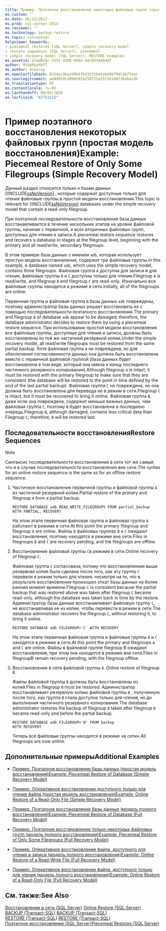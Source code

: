 ```yaml
---
title: Пример. Поэтапное восстановление некоторых файловых групп (простая модель восстановления) | Документация Майкрософт
ms.custom: ''
ms.date: 06/13/2017
ms.prod: sql-server-2014
ms.reviewer: ''
ms.technology: backup-restore
ms.topic: conceptual
helpviewer_keywords:
- piecemeal restores [SQL Server], simple recovery model
- restore sequences [SQL Server], piecemeal
- simple recovery model [SQL Server], RESTORE examples
ms.assetid: d7ad026c-5355-4308-9560-0dc843940d4f
author: MikeRayMSFT
ms.author: mikeray
ms.openlocfilehash: 8254ac96a269b6fb433759e5a649bf9df1b7feac
ms.sourcegitcommit: ad4d92dce894592a259721a1571b1d8736abacdb
ms.translationtype: MT
ms.contentlocale: ru-RU
ms.lasthandoff: 08/04/2020
ms.locfileid: "87751215"
---
```

# <a name="example-piecemeal-restore-of-only-some-filegroups-simple-recovery-model"></a><span data-ttu-id="9ce80-102">Пример поэтапного восстановления некоторых файловых групп (простая модель восстановления)</span><span class="sxs-lookup"><span data-stu-id="9ce80-102">Example: Piecemeal Restore of Only Some Filegroups (Simple Recovery Model)</span></span>
  <span data-ttu-id="9ce80-103">Данный раздел относится только к базам данных [!INCLUDE[ssNoVersion](../../includes/ssnoversion-md.md)] , которые содержат доступные только для чтения файловые группы в простой модели восстановления.</span><span class="sxs-lookup"><span data-stu-id="9ce80-103">This topic is relevant for [!INCLUDE[ssNoVersion](../../includes/ssnoversion-md.md)] databases under the simple recovery model that contain a read-only filegroup.</span></span>  
  
 <span data-ttu-id="9ce80-104">При поэтапной последовательности восстановления база данных восстанавливается в течение нескольких этапов на уровне файловой группы, начиная с первичной, и всех вторичных файловых групп, доступных для чтения и записи.</span><span class="sxs-lookup"><span data-stu-id="9ce80-104">A piecemeal restore sequence restores and recovers a database in stages at the filegroup level, beginning with the primary and all read/write, secondary filegroups.</span></span>  
  
 <span data-ttu-id="9ce80-105">В этом примере база данных с именем `adb`, которая использует простую модель восстановления, содержит три файловые группы.</span><span class="sxs-lookup"><span data-stu-id="9ce80-105">In this example, a database named `adb`, which uses the simple recovery model, contains three filegroups.</span></span> <span data-ttu-id="9ce80-106">Файловая группа `A` доступна для записи и для чтения, файловые группы `B` и `C` доступны только для чтения.</span><span class="sxs-lookup"><span data-stu-id="9ce80-106">Filegroup `A` is read/write, and filegroup `B` and filegroup `C` are read-only.</span></span> <span data-ttu-id="9ce80-107">Изначально все файловые группы находятся в режиме в сети.</span><span class="sxs-lookup"><span data-stu-id="9ce80-107">Initially, all of the filegroups are online.</span></span>  
  
 <span data-ttu-id="9ce80-108">Первичная группа и файловая группа `B` базы данных `adb` повреждены, поэтому администратор базы данных решает восстановить их с помощью последовательности поэтапного восстановления.</span><span class="sxs-lookup"><span data-stu-id="9ce80-108">The primary and filegroup `B` of database `adb` appear to be damaged; therefore, the database administrator decides to restore them by using a piecemeal restore sequence.</span></span> <span data-ttu-id="9ce80-109">При использовании простой модели восстановления все файловые группы, доступные для чтения и записи, должны быть восстановлены из той же частичной резервной копии.</span><span class="sxs-lookup"><span data-stu-id="9ce80-109">Under the simple recovery model, all read/write filegroups must be restored from the same partial backup.</span></span> <span data-ttu-id="9ce80-110">Хотя файловая группа `A` не повреждена, но для обеспечения согласованности данных она должна быть восстановлена вместе с первичной файловой группой (база данных будет восстановлена в том виде, который она имела к концу последнего частичного резервного копирования).</span><span class="sxs-lookup"><span data-stu-id="9ce80-110">Although filegroup `A` is intact, it must be restored with the primary filegroup to make sure that they are consistent (the database will be restored to the point in time defined by the end of the last partial backup).</span></span> <span data-ttu-id="9ce80-111">Файловая группа `C` не повреждена, но она должна быть восстановлена для перевода ее в режим в сети.</span><span class="sxs-lookup"><span data-stu-id="9ce80-111">Filegroup `C` is intact, but it must be recovered to bring it online.</span></span> <span data-ttu-id="9ce80-112">Файловая группа `B`, даже если она повреждена, содержит меньше важных данных, чем файловая группа `C`, поэтому `B` будет восстановлена в последнюю очередь.</span><span class="sxs-lookup"><span data-stu-id="9ce80-112">Filegroup `B`, although damaged, contains less critical data than Filegroup `C`; therefore, `B` will be restored last.</span></span>  
  
## <a name="restore-sequences"></a><span data-ttu-id="9ce80-113">Последовательности восстановления</span><span class="sxs-lookup"><span data-stu-id="9ce80-113">Restore Sequences</span></span>  
  
> [!NOTE]  
>  <span data-ttu-id="9ce80-114">Синтаксис последовательности восстановления в сети тот же самый, что и в случае последовательности восстановления вне сети.</span><span class="sxs-lookup"><span data-stu-id="9ce80-114">The syntax for an online restore sequence is the same as for an offline restore sequence.</span></span>  
  
1.  <span data-ttu-id="9ce80-115">Частичное восстановление первичной группы и файловой группы `A` из частичной резервной копии.</span><span class="sxs-lookup"><span data-stu-id="9ce80-115">Partial restore of the primary and filegroup `A` from a partial backup.</span></span>  
  
    ```  
    RESTORE DATABASE adb READ_WRITE_FILEGROUPS FROM partial_backup   
    WITH PARTIAL, RECOVERY  
    ```  
  
     <span data-ttu-id="9ce80-116">На этом этапе первичная файловая группа и файловая группа `A` работают в режиме в сети.</span><span class="sxs-lookup"><span data-stu-id="9ce80-116">At this point the primary filegroup and filegroup `A` are online.</span></span> <span data-ttu-id="9ce80-117">Файлы в файловых группах `B` и `C` ожидают восстановления, поэтому находятся в режиме вне сети.</span><span class="sxs-lookup"><span data-stu-id="9ce80-117">Files in filegroups `B` and `C` are recovery pending, and the filegroups are offline.</span></span>  
  
2.  <span data-ttu-id="9ce80-118">Восстановление файловой группы `C`в режиме в сети.</span><span class="sxs-lookup"><span data-stu-id="9ce80-118">Online recovery of filegroup `C`.</span></span>  
  
     <span data-ttu-id="9ce80-119">Файловая группа `C` согласована, потому что восстановленная выше резервная копия была сделана после того, как эту группу `C` перевели в режим только для чтения, несмотря на то, что в результате восстановления произошел откат базы данных на более ранний момент времени.</span><span class="sxs-lookup"><span data-stu-id="9ce80-119">Filegroup `C` is consistent because the partial backup that was restored above was taken after filegroup `C` became read-only, although the database was taken back in time by the restore.</span></span> <span data-ttu-id="9ce80-120">Администратор базы данных восстанавливает файловую группу `C`, не восстанавливая ее из копии, чтобы перевести в режим в сети.</span><span class="sxs-lookup"><span data-stu-id="9ce80-120">The database administrator recovers the filegroup `C`, without restoring it, to bring it online.</span></span>  
  
    ```  
    RESTORE DATABASE adb FILEGROUP='C' WITH RECOVERY  
    ```  
  
     <span data-ttu-id="9ce80-121">На этом этапе первичная файловая группа и файловые группы `A` и `C` находятся в режиме в сети.</span><span class="sxs-lookup"><span data-stu-id="9ce80-121">At this point the primary and filegroups `A` and `C` are online.</span></span> <span data-ttu-id="9ce80-122">Файлы в файловой группе filegroup B ожидают восстановления, при этом она находится в режиме вне сети.</span><span class="sxs-lookup"><span data-stu-id="9ce80-122">Files in filegroupB remain recovery pending, with the filegroup offline.</span></span>  
  
3.  <span data-ttu-id="9ce80-123">Восстановление в сети файловой группы `B.`</span><span class="sxs-lookup"><span data-stu-id="9ce80-123">Online restore of filegroup `B.`</span></span>  
  
     <span data-ttu-id="9ce80-124">Файлы файловой группы `B` должны быть восстановлены из копий.</span><span class="sxs-lookup"><span data-stu-id="9ce80-124">Files in filegroup `B` must be restored.</span></span> <span data-ttu-id="9ce80-125">Администратор восстанавливает резервную копию файловой группы `B` , полученную после того, как группа `B` стала доступна только для чтения, но до выполнения частичного резервного копирования.</span><span class="sxs-lookup"><span data-stu-id="9ce80-125">The database administrator restores the backup of filegroup `B` taken after filegroup `B` became read-only and before the partial backup.</span></span>  
  
    ```  
    RESTORE DATABASE adb FILEGROUP='B' FROM backup   
    WITH RECOVERY  
    ```  
  
     <span data-ttu-id="9ce80-126">Теперь все файловые группы находятся в режиме «в сети».</span><span class="sxs-lookup"><span data-stu-id="9ce80-126">All filegroups are now online.</span></span>  
  
## <a name="additional-examples"></a><span data-ttu-id="9ce80-127">Дополнительные примеры</span><span class="sxs-lookup"><span data-stu-id="9ce80-127">Additional Examples</span></span>  
  
-   [<span data-ttu-id="9ce80-128">Пример. Поэтапное восстановление базы данных &#40;простая модель восстановления&#41;</span><span class="sxs-lookup"><span data-stu-id="9ce80-128">Example: Piecemeal Restore of Database &#40;Simple Recovery Model&#41;</span></span>](example-piecemeal-restore-of-database-simple-recovery-model.md)  
  
-   [<span data-ttu-id="9ce80-129">Пример. Оперативное восстановление доступного только для чтения файла &#40;простая модель восстановления&#41;</span><span class="sxs-lookup"><span data-stu-id="9ce80-129">Example: Online Restore of a Read-Only File &#40;Simple Recovery Model&#41;</span></span>](example-online-restore-of-a-read-only-file-simple-recovery-model.md)  
  
-   [<span data-ttu-id="9ce80-130">Пример. Поэтапное восстановление базы данных &#40;модель полного восстановления&#41;</span><span class="sxs-lookup"><span data-stu-id="9ce80-130">Example: Piecemeal Restore of Database &#40;Full Recovery Model&#41;</span></span>](example-piecemeal-restore-of-database-full-recovery-model.md)  
  
-   [<span data-ttu-id="9ce80-131">Пример. Поэтапное восстановление только некоторых файловых групп &#40;модель полного восстановления&#41;</span><span class="sxs-lookup"><span data-stu-id="9ce80-131">Example: Piecemeal Restore of Only Some Filegroups &#40;Full Recovery Model&#41;</span></span>](example-piecemeal-restore-of-only-some-filegroups-full-recovery-model.md)  
  
-   [<span data-ttu-id="9ce80-132">Пример. Оперативное восстановление файла, доступного для чтения и записи &#40;модель полного восстановления&#41;</span><span class="sxs-lookup"><span data-stu-id="9ce80-132">Example: Online Restore of a Read-Write File &#40;Full Recovery Model&#41;</span></span>](example-online-restore-of-a-read-write-file-full-recovery-model.md)  
  
-   [<span data-ttu-id="9ce80-133">Пример. Оперативное восстановление файла, доступного только для чтения &#40;модель полного восстановления&#41;</span><span class="sxs-lookup"><span data-stu-id="9ce80-133">Example: Online Restore of a Read-Only File &#40;Full Recovery Model&#41;</span></span>](example-online-restore-of-a-read-only-file-full-recovery-model.md)  
  
## <a name="see-also"></a><span data-ttu-id="9ce80-134">См. также:</span><span class="sxs-lookup"><span data-stu-id="9ce80-134">See Also</span></span>  
 <span data-ttu-id="9ce80-135">[Восстановление в сети (SQL Server)](online-restore-sql-server.md) </span><span class="sxs-lookup"><span data-stu-id="9ce80-135">[Online Restore &#40;SQL Server&#41;](online-restore-sql-server.md) </span></span>  
 <span data-ttu-id="9ce80-136">[BACKUP (Transact-SQL)](/sql/t-sql/statements/backup-transact-sql) </span><span class="sxs-lookup"><span data-stu-id="9ce80-136">[BACKUP &#40;Transact-SQL&#41;](/sql/t-sql/statements/backup-transact-sql) </span></span>  
 <span data-ttu-id="9ce80-137">[RESTORE (Transact-SQL)](/sql/t-sql/statements/restore-statements-transact-sql) </span><span class="sxs-lookup"><span data-stu-id="9ce80-137">[RESTORE &#40;Transact-SQL&#41;](/sql/t-sql/statements/restore-statements-transact-sql) </span></span>  
 [<span data-ttu-id="9ce80-138">Поэтапное восстановление (SQL Server)</span><span class="sxs-lookup"><span data-stu-id="9ce80-138">Piecemeal Restores &#40;SQL Server&#41;</span></span>](piecemeal-restores-sql-server.md)  
  
  
